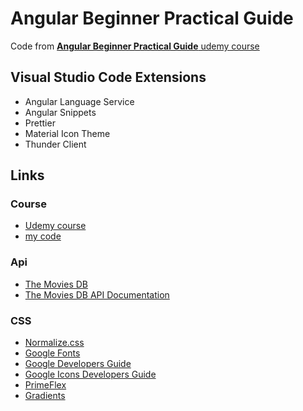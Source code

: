 # Angular Beginner Practical Guide

Code from [**Angular Beginner Practical Guide** udemy course](https://www.udemy.com/course/angular-beginner-practical-guide/)

## Visual Studio Code Extensions

-   Angular Language Service
-   Angular Snippets
-   Prettier
-   Material Icon Theme
-   Thunder Client

## Links

### Course

-   [Udemy course](https://www.udemy.com/course/angular-beginner-practical-guide/)
-   [my code](https://github.com/agedito/udemy-angular-beginner-practical-guide/)

### Api

-   [The Movies DB](https://www.themoviedb.org/)
-   [The Movies DB API Documentation](https://developers.themoviedb.org/)

### CSS

-   [Normalize.css](https://necolas.github.io/normalize.css/)
-   [Google Fonts](https://developers.google.com/)
-   [Google Developers Guide](https://fonts.google.com/)
-   [Google Icons Developers Guide](https://developers.google.com/fonts/docs/material_icons)
-   [PrimeFlex](https://www.primefaces.org/primeflex/)
-   [Gradients](https://cssgradient.io/)
